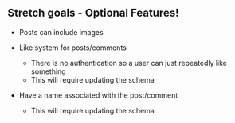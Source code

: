 ## Stretch goals - Optional Features!

- Posts can include images

- Like system for posts/comments

  - There is no authentication so a user can just repeatedly like something
  - This will require updating the schema

- Have a name associated with the post/comment
  - This will require updating the schema
